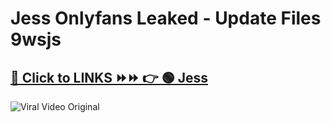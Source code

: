 
 # Jess Onlyfans Leaked - Update Files 9wsjs

## <h2><a href="https://clipsfans.com/Jess&ref=git">🔗 Click to LINKS ⏩⏩ 👉 🟢 Jess </a></h2>

<a href="https://clipsfans.com/Jess&ref=git" rel="nofollow" data-target="animated-image.originalLink"><img src="https://i.ibb.co.com/xMMVF88/686577567.gif" alt="Viral Video Original" style="max-width: 100%; display: inline-block;" data-target="animated-image.originalImage"></a>

